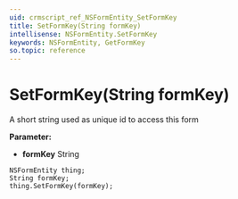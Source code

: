 ```yaml
---
uid: crmscript_ref_NSFormEntity_SetFormKey
title: SetFormKey(String formKey)
intellisense: NSFormEntity.SetFormKey
keywords: NSFormEntity, GetFormKey
so.topic: reference
---
```


# SetFormKey(String formKey)

A short string used as unique id to access this form

**Parameter:** 
* **formKey** String

```crmscript
NSFormEntity thing;
String formKey;
thing.SetFormKey(formKey);
```

